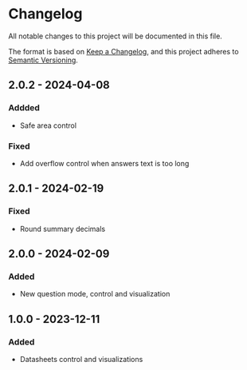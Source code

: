 # Changelog
All notable changes to this project will be documented in this file.

The format is based on [Keep a Changelog](https://keepachangelog.com/en/1.0.0/),
and this project adheres to [Semantic Versioning](https://semver.org/spec/v2.0.0.html).

## 2.0.2 - 2024-04-08

### Addded
- Safe area control

### Fixed
- Add overflow control when answers text is too long

## 2.0.1 - 2024-02-19

### Fixed
- Round summary decimals

## 2.0.0 - 2024-02-09

### Added
- New question mode, control and visualization

## 1.0.0 - 2023-12-11

### Added
- Datasheets control and visualizations

